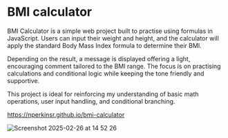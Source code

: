 # BMI calculator
BMI Calculator is a simple web project built to practise using formulas in JavaScript. Users can input their weight and height, and the calculator will apply the standard Body Mass Index formula to determine their BMI.

Depending on the result, a message is displayed offering a light, encouraging comment tailored to the BMI range. The focus is on practising calculations and conditional logic while keeping the tone friendly and supportive.

This project is ideal for reinforcing my understanding of basic math operations, user input handling, and conditional branching.

https://nperkinsr.github.io/bmi-calculator

![Screenshot 2025-02-26 at 14 52 26](https://github.com/user-attachments/assets/f703847e-2a85-4484-a173-a8fb42a61ba7)

